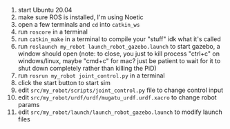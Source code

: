 
1. start Ubuntu 20.04
2. make sure ROS is installed, I'm using Noetic
3. open a few terminals and `cd` into `catkin_ws`
5. run `roscore` in a terminal
6. run `catkin_make` in a terminal to compile your "stuff" idk what it's called
7. run `roslaunch my_robot launch_robot_gazebo.launch` to start gazebo, a window should open (note: to close, you just to kill process "ctrl+c" on windows/linux, maybe "cmd+c" for mac? just be patient to wait for it to shut down completely rather than killing the PiD)
8. run `rosrun my_robot joint_control.py` in a terminal
9. click the start button to start sim
10. edit `src/my_robot/scripts/joint_control.py` file to change control input
11. edit `src/my_robot/urdf/urdf/mugatu_urdf.urdf.xacro` to change robot params
12. edit `src/my_robot/launch/launch_robot_gazebo.launch` to modify launch files
